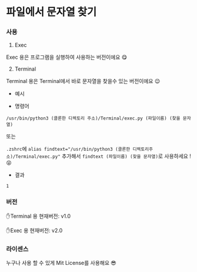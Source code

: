 # 파일에서 문자열 찾기

### 사용

1. Exec

Exec 용은 프로그램을 실행하여 사용하는 버전이에요 😋

2. Terminal

Terminal 용은 Terminal에서 바로 문자열을 찾을수 있는 버전이에요 😉

- 예시

+ 명령어

`/usr/bin/python3 (클론한 디렉토리 주소)/Terminal/exec.py (파일이름) (찾을 문자열)`

또는

`.zshrc`에 `alias findtext="/usr/bin/python3 (클론한 디렉토리주소)/Terminal/exec.py"` 추가해서 `findtext (파일이름) (찾을 문자열)`로 사용하세요 ! 😝

+ 결과

`1`

### 버전

✋Terminal 용 현재버전: v1.0

✋Exec 용 현재버전: v2.0

### 라이센스

누구나 사용 할 수 있게 Mit License를 사용해요 😎
